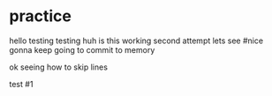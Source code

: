 # practice
hello
testing testing
huh
is this working
second attempt
lets see
#nice
gonna keep going to commit to memory

ok seeing how to skip lines

test #1

